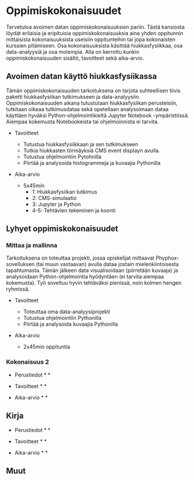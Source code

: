 # Oppimiskokonaisuudet

Tervetuloa avoimen datan oppimiskokonaisuuksien pariin. Tästä kansiosta löydät erilaisia ja eripituisia oppimiskokonaisuuksia aina yhden oppitunnin mittaisista kokonaisuuksista useisiin oppitunteihin tai jopa kokonaisten kurssien pitämiseen. Osa kokonaisuuksista käsittää hiukkasfysiikkaa, osa data-analyysiä ja osa molempia. Alla on kerrottu kunkin oppimiskokonaisuuden sisältö, tavoitteet sekä aika-arvio.

## Avoimen datan käyttö hiukkasfysiikassa

Tämän oppimiskokonaisuuden tarkoituksena on tarjota suhteellisen tiivis paketti hiukkasfysiikan tutkimukseen ja data-analyysiin. 
Oppimiskokonaisuuden aikana tutustutaan hiukkasfysiikan perusteisiin, tutkitaan oikeaa tutkimusdataa sekä opetellaan analysoimaan dataa käyttäen hyväksi Python-ohjelmointikieltä Jupyter Notebook -ympäristössä. 
Aiempaa kokemusta Notebookeista tai ohjelmoinnista ei tarvita.

- Tavoitteet
    * Tutustua hiukkasfysiikkaan ja sen tutkimukseen
    * Tutkia hiukkasten törmäyksiä CMS event displayn avulla.
    * Tutustua ohjelmointiin Pytohnilla
    * Piirtää ja analysoida histogrammeja ja kuvaajia Pythonilla

- Aika-arvio
    * 5x45min
        - 1: Hiukkasfysiikan tutkimus
        - 2: CMS-simulaatio
        - 3: Jupyter ja Python
        - 4-5: Tehtävien tekeminen ja koonti

## Lyhyet oppimiskokonaisuudet

### Mittaa ja mallinna

Tarkoituksena on toteuttaa projekti, jossa opiskelijat mittaavat Phyphox-sovelluksen (tai muun vastaavan) avulla dataa jostain mielenkiintoisesta tapahtumasta. Tämän jälkeen data visualisoidaan (piirretään kuvaaja) ja analysoidaan Python-ohjelmointia hyödyntäen (ei tarvita aiempaa kokemusta). Työ soveltuu hyvin tehtäväksi pienissä, noin kolmen hengen ryhmissä.
    
- Tavoitteet
    * Toteuttaa oma data-analyysiprojekti
    * Tutustua ohjelmointiin Pythonilla
    * Piirtää ja analysoida kuvaajia Pythonilla

- Aika-arvio
    * 2x45min oppituntia

### Kokonaisuus 2

- Perustiedot
    *
    *
    
- Tavoitteet
    *
    *

- Aika-arvio
    *
    *

## Kirja

- Perustiedot
    *
    *
    
- Tavoitteet
    *
    *

- Aika-arvio
    *
    *

## Muut
